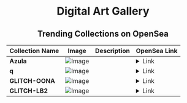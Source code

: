 <div align="center">

# Digital Art Gallery

## Trending Collections on OpenSea

| Collection Name                       | Image                                                                                     | Description                       | OpenSea Link                                                                                          |
|---------------------------------------|-------------------------------------------------------------------------------------------|-----------------------------------|--------------------------------------------------------------------------------------------------------|
| **Azula** | ![Image](https://i.seadn.io/s/raw/files/0250aee9b0a8e3648d4f49b410591286.jpg?w=500&auto=format?w=200&auto=format) |  | <details><summary>Link</summary>[Azula](https://opensea.io/collection/azula-3)</details> |
| **q** | ![Image](https://i.seadn.io/s/raw/files/a696b5af77779125cd9dd984bf97f627.png?w=500&auto=format?w=200&auto=format) |  | <details><summary>Link</summary>[q](https://opensea.io/collection/q-185)</details> |
| **GLITCH-OONA** | ![Image](https://i.seadn.io/s/raw/files/9195460fcc46cca5db4fbecb621b8c33.jpg?w=500&auto=format?w=200&auto=format) |  | <details><summary>Link</summary>[GLITCH-OONA](https://opensea.io/collection/glitch-oona)</details> |
| **GLITCH-LB2** | ![Image](https://i.seadn.io/s/raw/files/48dd896f00afdbeebc7ad1523b8ebda0.jpg?w=500&auto=format?w=200&auto=format) |  | <details><summary>Link</summary>[GLITCH-LB2](https://opensea.io/collection/glitch-lb2)</details> |

</div>